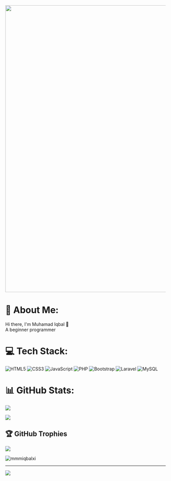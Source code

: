 <img src="https://media1.giphy.com/media/v1.Y2lkPTc5MGI3NjExYXRkOWF0cXJkenliZmY5YmM2dTZyYzdhM3lmajFveGUwcWp1am13ayZlcD12MV9pbnRlcm5hbF9naWZfYnlfaWQmY3Q9Zw/wqD027ItODP5S/giphy.gif" width="900">

# 💫 About Me:
Hi there, I'm Muhamad Iqbal 👋 </br>
A beginner programmer

# 💻 Tech Stack:
<!-- icon 1 -->
![HTML5](https://img.shields.io/badge/html5-%23E34F26.svg?style=for-the-badge&logo=html5&logoColor=white) ![CSS3](https://img.shields.io/badge/css3-%231572B6.svg?style=for-the-badge&logo=css3&logoColor=white) ![JavaScript](https://img.shields.io/badge/javascript-%23323330.svg?style=for-the-badge&logo=javascript&logoColor=%23F7DF1E) ![PHP](https://img.shields.io/badge/php-%23777BB4.svg?style=for-the-badge&logo=php&logoColor=white) ![Bootstrap](https://img.shields.io/badge/bootstrap-%238511FA.svg?style=for-the-badge&logo=bootstrap&logoColor=white) ![Laravel](https://img.shields.io/badge/laravel-%23FF2D20.svg?style=for-the-badge&logo=laravel&logoColor=white) ![MySQL](https://img.shields.io/badge/mysql-4479A1.svg?style=for-the-badge&logo=mysql&logoColor=white) 
<!-- icon 2 -->
<!-- [![](https://skillicons.dev/icons?i=html,css,javascript,php,bootstrap,laravel,mysql,java,vscode,figma,androidstudio&theme=dark&perline=8)](https://skillicons.dev) -->

# 📊 GitHub Stats:
![](https://github-readme-stats.vercel.app/api?username=mmmiqbalxi&theme=github_dark&hide_border=false&include_all_commits=false&count_private=false)

![](https://github-readme-stats.vercel.app/api/top-langs/?username=mmmiqbalxi&theme=github_dark&hide_border=false&include_all_commits=false&count_private=false&layout=compact)

## 🏆 GitHub Trophies
![](https://github-profile-trophy.vercel.app/?username=mmmiqbalxi&theme=radical&no-frame=false&no-bg=true&margin-w=4)

<!-- visitor account -->
<p align="left"> <img src="https://komarev.com/ghpvc/?username=mmmiqbalxi&label=Number%20visitors%20to%20%20this%20account%20:&color=0e75b6&style=flat" alt="mmmiqbalxi" /> </p>






---
[![](https://visitcount.itsvg.in/api?id=mmmiqbalxi&icon=4&color=1)](https://visitcount.itsvg.in)

<!-- Proudly created with GPRM ( https://gprm.itsvg.in ) -->